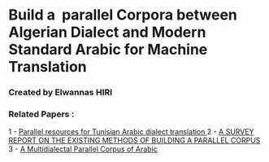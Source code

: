 # Build a  parallel Corpora between Algerian Dialect and Modern Standard Arabic for Machine Translation
### Created by Elwannas HIRI

### Related Papers :
1 - [ Parallel resources for Tunisian Arabic dialect translation ](https://drive.google.com/file/d/1anMRYW05U3FNYIvSeSdeapp14MYx_UFz/view)
2 - [ A SURVEY REPORT ON THE EXISTING METHODS OF BUILDING A PARALLEL CORPUS ](https://drive.google.com/file/d/1XDl9Og6vCXD-fkqSctJLaTe8Xgop8GX8/view)
3 - [A Multidialectal Parallel Corpus of Arabic](https://drive.google.com/file/d/1L9ZnxRImAQXkKS0XUdi7uUzDVaWyJjN3/view)

